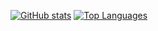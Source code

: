 [![GitHub stats][1]][2]
[![Top Languages][3]][4]

[1]: https://github-readme-stats.vercel.app/api?username=mnonnenmacher&show_icons=true&theme=codeSTACKr&show=reviews,discussions_started
[2]: https://github.com/anuraghazra/github-readme-stats
[3]: https://github-readme-stats.vercel.app/api/top-langs/?username=mnonnenmacher&theme=codeSTACKr&layout=compact&langs_count=12&hide=c%2B%2B,cmake,dart,swift,c,smarty,objective-c
[4]: https://github.com/anuraghazra/github-readme-stats
